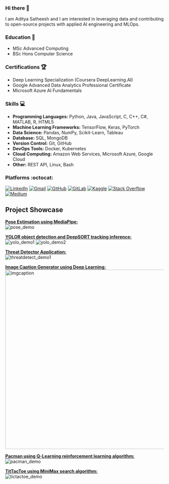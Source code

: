 ### Hi there 👋

I am Aditya Satheesh and I am interested in leveraging data and contributing to open-source projects with applied AI engineering and MLOps.

<!--
**cybersamurai2410/cybersamurai2410** is a ✨ _special_ ✨ repository because its `README.md` (this file) appears on your GitHub profile.

Here are some ideas to get you started:

- 🔭 I’m currently working on ...
- 🌱 I’m currently learning ...
- 👯 I’m looking to collaborate on ...
- 🤔 I’m looking for help with ...
- 💬 Ask me about ...
- 📫 How to reach me: ...
- 😄 Pronouns: ...
- ⚡ Fun fact: ...
-->

<!--[![Anurag's GitHub stats](https://github-readme-stats.vercel.app/api?username=cybersamurai2410)](https://github.com/anuraghazra/github-readme-stats)-->

### Education 📖 

  - MSc Advanced Computing
  - BSc Hons Computer Science

### Certifications 🏆

  - Deep Learning Specialization (Coursera DeepLearning.AI)
  - Google Advanced Data Analytics Professional Certificate
  - Microsoft Azure AI Fundamentals 

### Skills 💻

- **Programming Languages:** Python, Java, JavaScript, C, C++, C#, MATLAB, R, HTML5
- **Machine Learning Frameworks:** TensorFlow, Keras, PyTorch
- **Data Science:** Pandas, NumPy, Scikit-Learn, Tableau 
- **Database:** SQL, MongoDB
- **Version Control:** Git, GitHub
- **DevOps Tools:** Docker, Kubernetes
- **Cloud Computing:** Amazon Web Services, Microsoft Azure, Google Cloud
- **Other:** REST API, Linux, Bash

<!--[![Top Langs](https://github-readme-stats.vercel.app/api/top-langs/?username=cybersamurai2410&layout=donut)](https://github.com/anuraghazra/github-readme-stats)-->

### Platforms :octocat:

[![LinkedIn](https://img.shields.io/badge/LinkedIn-Profile-blue?style=flat&logo=linkedin)](https://www.linkedin.com/in/aditya-satheesh-6a2685291)
[![Gmail](https://img.shields.io/badge/Gmail-Email-red?style=flat&logo=gmail)](mailto:aditya24102001@gmail.com)
[![GitHub](https://img.shields.io/badge/GitHub-Profile-black?style=flat&logo=github)](https://github.com/cybersamurai2410)
[![GitLab](https://img.shields.io/badge/GitLab-Profile-black?style=flat&logo=gitlab)](https://gitlab.com/cybersamurai2410)
[![Kaggle](https://img.shields.io/badge/Kaggle-Profile-blue?style=flat&logo=kaggle)](https://www.kaggle.com/t0266882)
[![Stack Overflow](https://img.shields.io/badge/Stack%20Overflow-Profile-orange?style=flat&logo=stackoverflow)](https://stackoverflow.com/users/16278572/devx20)
[![Medium](https://img.shields.io/badge/Medium-Blog-black?style=flat&logo=medium)](https://medium.com/@aditya24102001)

## Project Showcase <br>

**[Pose Estimation using MediaPipe:](https://github.com/cybersamurai2410/PoseEstimation.git)**<br>
![pose_demo](https://github.com/cybersamurai2410/cybersamurai2410/assets/66138996/7528ba91-8bf4-49e6-9af0-b746ff4bbda7)

**[YOLOR object detection and DeepSORT tracking inference:](https://github.com/cybersamurai2410/yolor-deepsort_object-tracking.git)**<br>
![yolo_demo1](https://github.com/cybersamurai2410/cybersamurai2410/assets/66138996/e3a1fc50-68b9-4a67-8fbe-1acc95da344f)
![yolo_demo2](https://github.com/cybersamurai2410/cybersamurai2410/assets/66138996/c9d67573-8330-4561-8f8a-66b6084839ba)

**[Threat Detector Application:](https://github.com/cybersamurai2410/Threat_Detector.git)**<br>
![threatdetect_demo1](https://github.com/cybersamurai2410/cybersamurai2410/assets/66138996/043f1ea2-c4c7-4768-b6d3-24fd4443c348)

**[Image Caption Generator using Deep Learning:]()**<br>
<img width="571" alt="imgcaption" src="https://github.com/cybersamurai2410/cybersamurai2410/assets/66138996/e018c6a1-de8a-416d-a485-765d081888a8">

**[Pacman using Q-Learning reinforcement learning algorithm:](https://github.com/cybersamurai2410/MachineLearningCW.git)**<br>
![pacman_demo](https://github.com/cybersamurai2410/cybersamurai2410/assets/66138996/ce9762d9-6541-45eb-ad8d-d7cf92e8983b)

**[TitTacToe using MiniMax search algorithm:](https://github.com/cybersamurai2410/Tic-Tac-Toe.git)**<br>
![tictactoe_demo](https://github.com/cybersamurai2410/cybersamurai2410/assets/66138996/552b15ca-771a-44ce-8a41-8da837beb423)

